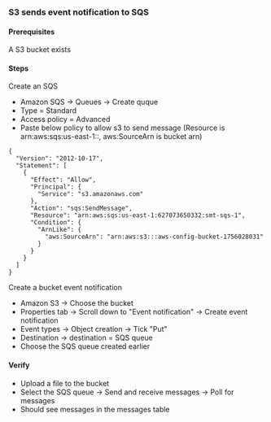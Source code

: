 ### S3 sends event notification to SQS

#### Prerequisites

A S3 bucket exists

#### Steps

Create an SQS
- Amazon SQS -> Queues -> Create quque
- Type = Standard
- Access policy = Advanced
- Paste below policy to allow s3 to send message (Resource is arn:aws:sqs:us-east-1:<acount-number>:<sqs-name>, aws:SourceArn is bucket arn)
```
{
  "Version": "2012-10-17",
  "Statement": [
    {
      "Effect": "Allow",
      "Principal": {
        "Service": "s3.amazonaws.com"
      },
      "Action": "sqs:SendMessage",
      "Resource": "arn:aws:sqs:us-east-1:627073650332:smt-sqs-1",
      "Condition": {
        "ArnLike": {
          "aws:SourceArn": "arn:aws:s3:::aws-config-bucket-1756028031"
        }
      }
    }
  ]
}
```

Create a bucket event notification
- Amazon S3 -> Choose the bucket
- Properties tab -> Scroll down to "Event notification" -> Create event notification
- Event types -> Object creation -> Tick "Put"
- Destination -> destination = SQS queue
- Choose the SQS queue created earlier 

#### Verify

- Upload a file to the bucket 
- Select the SQS queue -> Send and receive messages -> Poll for messages
- Should see messages in the messages table
